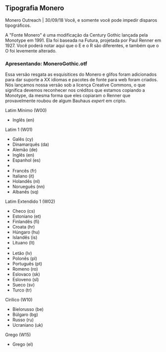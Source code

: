 ## Tipografia Monero
Monero Outreach | 30/09/18
Você, e somente você pode impedir disparos tipográficos.

A "Fonte Monero" é uma modificação da Century Gothic lançada pela Monotype em 1991. Ela foi baseada na Futura, projetada por Paul Renner em 1927. Você poderá notar aqui que o E e o R são diferentes, e também que o O foi levemente alterado.

### Apresentando: MoneroGothic.otf

Essa versão resgata as esquisitices do Monero e glifos foram adicionados para dar suporte a XX idiomas e pacotes de fonte para web foram criados. Nós lançamos nossa versão sob a licença Creative Commons, o que significa devemos reconhecer nos créditos que estamos copiando a Monotype, da mesma forma que eles copiaram o Renner que provavelmente roubou de algum Bauhaus _expert_ em cripto.

Latim Mínimo (W00)
- Inglês (en)

Latim 1 (W01)
- Galês (cy)
- Dinamarquês (da)
- Alemão (de)
- Inglês (en)
- Espanhol (es)
-
- Francês (fr)
- Italiano (it)
- Holandês (nl)
- Norueguês (nn)
- Albanês (sq)


Latim Extendido 1 (W02)
- Checo (cs)
- Estoniano (et)
- Finlandês (fi)
- Croata (hr)
- Húngaro (hu)
- Islandês (is)
- Lituano (lt)
-
- Letão (lv)
- Polonês (pl)
- Português (pt)
- Romeno (ro)
- Eslovaco (sk)
- Esloveno (sl)
- Sueco (sv)
- Turco (tr)

Cirílico (W10)
- Bielorusso (be)
- Búlgaro (bg)
- Russo (ru)
- Ucraniano (uk)

Grego (W15) 	
- Grego (el)
